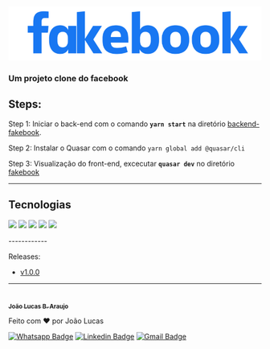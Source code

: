 ![alt text](https://github.com/JohnnyDeBoas/FakeBook/blob/master/fakebook/src/assets/logo.png)
### Um projeto clone do facebook

## Steps:

Step 1: Iniciar o back-end com o comando **`yarn start`** na diretório [backend-fakebook](https://github.com/JohnnyDeBoas/FakeBook/tree/master/backend-fakebook "backend-fakebook").

Step 2: Instalar o Quasar com o comando `yarn global add @quasar/cli`

Step 3: Visualização do front-end, excecutar **`quasar dev`** no diretório [fakebook](https://github.com/JohnnyDeBoas/FakeBook/tree/master/fakebook "fakebook")

------------

<h2 id="tecnologias">Tecnologias</h2>
<p>
  <img src="https://img.shields.io/badge/Node.js-43853D?style=for-the-badge&logo=node.js&logoColor=white"/>
  <img src="https://img.shields.io/badge/Express.js-404D59?style=for-the-badge"/>
  <img src="https://img.shields.io/badge/Vue.js-35495E?style=for-the-badge&logo=vue.js&logoColor=4FC08D"/>
  <img src="https://img.shields.io/badge/Sass-CC6699?style=for-the-badge&logo=sass&logoColor=white"/>
  <img src="https://img.shields.io/badge/MySQL-00000F?style=for-the-badge&logo=mysql&logoColor=white"/>
</p>
------------

Releases:

- [v1.0.0](https://github.com/JohnnyDeBoas/FakeBook/releases/tag/v1.0.0 "v1.0.0")

------------



<a href="https://github.com/JohnnyDeBoas">
 <img style="border-radius: 50%;" src="https://avatars.githubusercontent.com/u/86363103?v=4" width="100px;" alt=""/>
 <br />
 <sub><b>João Lucas B. Araujo</b></sub></a>


Feito com ❤️ por João Lucas

[![Whatsapp Badge](https://img.shields.io/badge/-Conversar-12D03D?style=flat-square&labelColor=12D03D&logo=WhatsApp&logoColor=white&link=https://api.whatsapp.com/send?phone=5512997957774&text=)](https://api.whatsapp.com/send?phone=5512997957774&text=) [![Linkedin Badge](https://img.shields.io/badge/-João-blue?style=flat-square&logo=Linkedin&logoColor=white&link=https://www.linkedin.com/in/joao-lucas-araujo-b0526a191/)](https://www.linkedin.com/in/joao-lucas-araujo-b0526a191/) 
[![Gmail Badge](https://img.shields.io/badge/-johnnydeboas@gmail.com-c14438?style=flat-square&logo=Gmail&logoColor=white&link=mailto:johnnydeboas@gmail.com)](mailto:johnnydeboas@gmail.com)
